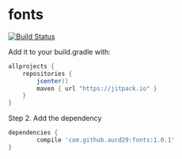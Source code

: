 # fonts
[![Build Status](https://travis-ci.org/aucd29/font.svg?branch=master)](https://travis-ci.org/aucd29/font)

Add it to your build.gradle with:
```gradle
allprojects {
    repositories {
        jcenter()
        maven { url "https://jitpack.io" }
    }
}
```

Step 2. Add the dependency

```gradle
dependencies {
	    compile 'com.github.aucd29:fonts:1.0.1'
}
```
